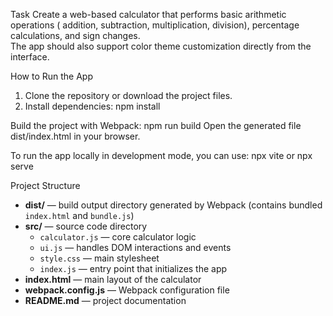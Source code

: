 Task
Create a web-based calculator that performs basic arithmetic operations (
addition, subtraction, multiplication, division), percentage calculations, and
sign changes.  
The app should also support color theme customization directly from the
interface.

How to Run the App

1. Clone the repository or download the project files.
2. Install dependencies:
   npm install

Build the project with Webpack:
npm run build
Open the generated file dist/index.html in your browser.

To run the app locally in development mode, you can use:
npx vite or npx serve

Project Structure

- **dist/** — build output directory generated by Webpack (contains bundled
  `index.html` and `bundle.js`)
- **src/** — source code directory
    - `calculator.js` — core calculator logic
    - `ui.js` — handles DOM interactions and events
    - `style.css` — main stylesheet
    - `index.js` — entry point that initializes the app
- **index.html** — main layout of the calculator
- **webpack.config.js** — Webpack configuration file
- **README.md** — project documentation

   